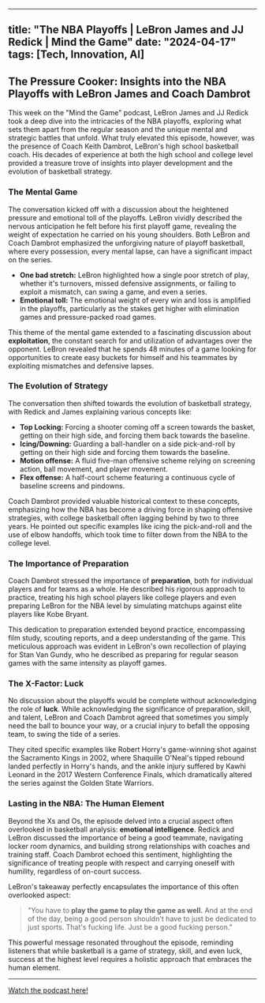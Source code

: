 
---
title: "The NBA Playoffs | LeBron James and JJ Redick | Mind the Game"
date: "2024-04-17"
tags: [Tech, Innovation, AI]
---

## The Pressure Cooker: Insights into the NBA Playoffs with LeBron James and Coach Dambrot

This week on the "Mind the Game" podcast, LeBron James and JJ Redick took a deep dive into the intricacies of the NBA playoffs, exploring what sets them apart from the regular season and the unique mental and strategic battles that unfold. What truly elevated this episode, however, was the presence of Coach Keith Dambrot, LeBron's high school basketball coach. His decades of experience at both the high school and college level provided a treasure trove of insights into player development and the evolution of basketball strategy.

### The Mental Game

The conversation kicked off with a discussion about the heightened pressure and emotional toll of the playoffs. LeBron vividly described the nervous anticipation he felt before his first playoff game, revealing the weight of expectation he carried on his young shoulders. Both LeBron and Coach Dambrot emphasized the unforgiving nature of playoff basketball, where every possession, every mental lapse, can have a significant impact on the series. 

* **One bad stretch:**  LeBron highlighted how a single poor stretch of play, whether it's turnovers, missed defensive assignments, or failing to exploit a mismatch, can swing a game, and even a series. 
* **Emotional toll:** The emotional weight of every win and loss is amplified in the playoffs, particularly as the stakes get higher with elimination games and pressure-packed road games. 

This theme of the mental game extended to a fascinating discussion about **exploitation**, the constant search for and utilization of advantages over the opponent. LeBron revealed that he spends 48 minutes of a game looking for opportunities to create easy buckets for himself and his teammates by exploiting mismatches and defensive lapses. 

### The Evolution of Strategy

The conversation then shifted towards the evolution of basketball strategy, with Redick and James explaining various concepts like:

* **Top Locking:** Forcing a shooter coming off a screen towards the basket, getting on their high side, and forcing them back towards the baseline.
* **Icing/Downing:**  Guarding a ball-handler on a side pick-and-roll by getting on their high side and forcing them towards the baseline.
* **Motion offense:**  A fluid five-man offensive scheme relying on screening action, ball movement, and player movement. 
* **Flex offense:**  A half-court scheme featuring a continuous cycle of baseline screens and pindowns. 

Coach Dambrot provided valuable historical context to these concepts, emphasizing how the NBA has become a driving force in shaping offensive strategies, with college basketball often lagging behind by two to three years. He pointed out specific examples like icing the pick-and-roll and the use of elbow handoffs, which took time to filter down from the NBA to the college level.

###  The Importance of Preparation

Coach Dambrot stressed the importance of **preparation**, both for individual players and for teams as a whole. He described his rigorous approach to practice, treating his high school players like college players and even preparing LeBron for the NBA level by simulating matchups against elite players like Kobe Bryant.  

This dedication to preparation extended beyond practice, encompassing film study, scouting reports, and a deep understanding of the game. This meticulous approach was evident in LeBron's own recollection of playing for Stan Van Gundy, who he described as preparing for regular season games with the same intensity as playoff games. 

### The X-Factor: Luck

No discussion about the playoffs would be complete without acknowledging the role of **luck**. While acknowledging the significance of preparation, skill, and talent, LeBron and Coach Dambrot agreed that sometimes you simply need the ball to bounce your way, or a crucial injury to befall the opposing team, to swing the tide of a series. 

They cited specific examples like Robert Horry's game-winning shot against the Sacramento Kings in 2002, where Shaquille O'Neal's tipped rebound landed perfectly in Horry's hands, and the ankle injury suffered by Kawhi Leonard in the 2017 Western Conference Finals, which dramatically altered the series against the Golden State Warriors. 

### Lasting in the NBA: The Human Element

Beyond the Xs and Os, the episode delved into a crucial aspect often overlooked in basketball analysis: **emotional intelligence**.  Redick and LeBron discussed the importance of being a good teammate, navigating locker room dynamics, and building strong relationships with coaches and training staff. Coach Dambrot echoed this sentiment, highlighting the significance of treating people with respect and carrying oneself with humility, regardless of on-court success. 

LeBron's takeaway perfectly encapsulates the importance of this often overlooked aspect: 

> "You have to **play the game to play the game as well.** And at the end of the day, being a good person shouldn't have to just be dedicated to just sports. That's fucking life. Just be a good fucking person."


This powerful message resonated throughout the episode, reminding listeners that while basketball is a game of strategy, skill, and even luck, success at the highest level requires a holistic approach that embraces the human element.

---
        




<a href="https://youtube.com/watch?v=8vXXSNLL1IE" target="_blank">Watch the podcast here!</a>
